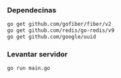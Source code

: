 ### Dependecinas

```bash
go get github.com/gofiber/fiber/v2
go get github.com/redis/go-redis/v9
go get github.com/google/uuid
```

### Levantar servidor

```bash
go run main.go
```